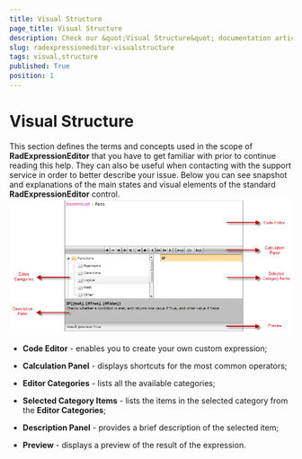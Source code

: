 ```yaml
---
title: Visual Structure
page_title: Visual Structure
description: Check our &quot;Visual Structure&quot; documentation article for the RadExpressionEditor {{ site.framework_name }} control.
slug: radexpressioneditor-visualstructure
tags: visual,structure
published: True
position: 1
---
```


# Visual Structure

This section defines the terms and concepts used in the scope of __RadExpressionEditor__ that you have to get familiar with prior to continue reading this help. They can also be useful when contacting with the support service in order to better describe your issue. Below you can see snapshot and explanations of the main states and visual elements of the standard __RadExpressionEditor__ control.
         
![](images/RadExpressionEditor_VisualStructure.png)


* __Code Editor__ - enables you to create your own custom expression;

* __Calculation Panel__ - displays shortcuts for the most common operators;

* __Editor Categories__ - lists all the available categories; 

* __Selected Category Items__ - lists the items in the selected category from the __Editor Categories__;

* __Description Panel__ - provides a brief description of the selected item;

* __Preview__ - displays a preview of the result of the expression.
